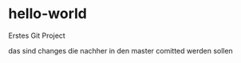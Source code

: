 # hello-world
Erstes Git Project

das sind changes die nachher in den master comitted werden sollen
